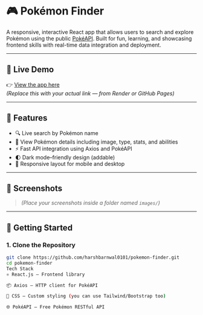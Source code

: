 # 🎮 Pokémon Finder

A responsive, interactive React app that allows users to search and explore Pokémon using the public [PokéAPI](https://pokeapi.co/). Built for fun, learning, and showcasing frontend skills with real-time data integration and deployment.

---

## 🔗 Live Demo

👉 [View the app here](https://poke-finder-delta.vercel.app/)  
*(Replace this with your actual link — from Render or GitHub Pages)*

---

## 🌟 Features

- 🔍 Live search by Pokémon name
- 🧬 View Pokémon details including image, type, stats, and abilities
- ⚡ Fast API integration using Axios and PokéAPI
- 🌓 Dark mode–friendly design (addable)
- 📱 Responsive layout for mobile and desktop

---

## 📸 Screenshots

> *(Place your screenshots inside a folder named `images/`)*

<!--
### 🔹 Home Page

![Screenshot](images/home.png)

### 🔹 Pokémon Detail View

![Details Page](images/detail.png)
-->

---

## 🚀 Getting Started

### 1. Clone the Repository

```bash
git clone https://github.com/harshbarnwal0101/pokemon-finder.git
cd pokemon-finder
Tech Stack
⚛️ React.js – Frontend library

📦 Axios – HTTP client for PokéAPI

🎨 CSS – Custom styling (you can use Tailwind/Bootstrap too)

🌐 PokéAPI – Free Pokémon RESTful API

